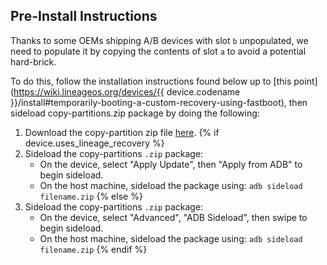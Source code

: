 ## Pre-Install Instructions

Thanks to some OEMs shipping A/B devices with slot `b` unpopulated, we need to populate it by copying the contents of slot `a` to avoid a potential hard-brick.

To do this, follow the installation instructions found below up to [this point](https://wiki.lineageos.org/devices/{{ device.codename }}/install#temporarily-booting-a-custom-recovery-using-fastboot), then sideload copy-partitions.zip package by doing the following:
1. Download the copy-partition zip file [here](https://drive.google.com/file/d/1oiry9UfP2tf-5A6nQBF7pn2t2eSGKt0F/view).
{% if device.uses_lineage_recovery %}
2. Sideload the copy-partitions `.zip` package:
    * On the device, select "Apply Update", then "Apply from ADB" to begin sideload.
    * On the host machine, sideload the package using: `adb sideload filename.zip`
{% else %}
2. Sideload the copy-partitions `.zip` package:
    * On the device, select "Advanced", "ADB Sideload", then swipe to begin sideload.
    * On the host machine, sideload the package using: `adb sideload filename.zip`
{% endif %}